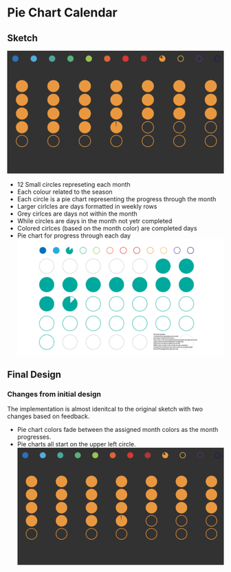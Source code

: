 # Pie Chart Calendar
## Sketch
![](./Pie-Calendar-Screenshot.png)
- 12 Small circles represeting each month
- Each colour related to the season
- Each circle is a pie chart representing the progress through the month
- Larger cirlcles are days formatted in weekly rows
- Grey cirlces are days not within the month
- While circles are days in the month not yetr completed
- Colored cirlces (based on the month color) are completed days
- Pie chart for progress through each day
![](https://github.com/neil-oliver/dvia-2019/blob/master/1.mapping-time/process/Pie%20Chart%20Calendar.png)
## Final Design
### Changes from initial design
The implementation is almost idenitcal to the original sketch with two changes based on feedback.  
- Pie chart colors fade between the assigned month colors as the month progresses.
- Pie charts all start on the upper left circle.
![](https://github.com/neil-oliver/dvia-2019/blob/master/1.mapping-time/pie_calendar/Pie-Calendar-Screenshot.png)
